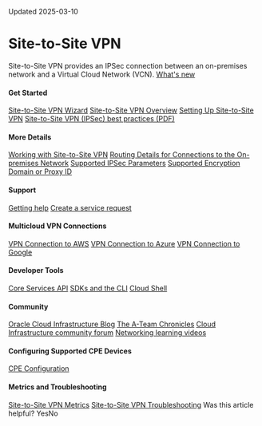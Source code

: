 Updated 2025-03-10
#  Site-to-Site VPN
Site-to-Site VPN provides an IPSec connection between an on-premises network and a Virtual Cloud Network (VCN).
[What's new](https://docs.oracle.com/iaas/releasenotes/)
#### Get Started
[Site-to-Site VPN Wizard](https://docs.oracle.com/en-us/iaas/Content/Network/Tasks/quickstartIPsec.htm#VPN_Connect_Quickstart)
[Site-to-Site VPN Overview](https://docs.oracle.com/en-us/iaas/Content/Network/Tasks/overviewIPsec.htm#top)
[Setting Up Site-to-Site VPN](https://docs.oracle.com/en-us/iaas/Content/Network/Tasks/settingupIPsec.htm#Setting_Up_VPN)
[Site-to-Site VPN (IPSec) best practices (PDF)](https://docs.oracle.com/iaas/Content/Resources/Assets/whitepapers/ipsec-vpn-best-practices.pdf)
#### More Details
[Working with Site-to-Site VPN](https://docs.oracle.com/en-us/iaas/Content/Network/Tasks/workingwithIPsec.htm#Working_with_VPN_Connect)
[Routing Details for Connections to the On-premises Network](https://docs.oracle.com/en-us/iaas/Content/Network/Concepts/routingonprem2.htm#Routing_Details_for_Connections_to_Your_OnPremises_Network)
[Supported IPSec Parameters](https://docs.oracle.com/en-us/iaas/Content/Network/Reference/supportedIPsecparams.htm#Supported_IPSec_Parameters)
[Supported Encryption Domain or Proxy ID](https://docs.oracle.com/en-us/iaas/Content/Network/Tasks/ipsecencryptiondomains.htm#Supported_Encryption_Domain_or_Proxy_ID)
#### Support
[Getting help](https://docs.oracle.com/iaas/Content/GSG/support/getting-help.htm)
[Create a service request](https://support.oracle.com)
#### Multicloud VPN Connections
[VPN Connection to AWS](https://docs.oracle.com/en-us/iaas/Content/Network/Tasks/vpn_to_aws.htm#vpn_to_aws)
[VPN Connection to Azure](https://docs.oracle.com/en-us/iaas/Content/Network/Tasks/vpn_to_azure.htm#vpn_to_azure)
[VPN Connection to Google](https://docs.oracle.com/en-us/iaas/Content/Network/Tasks/vpn_to_gcp.htm#vpn_to_google)
#### Developer Tools
[Core Services API](https://docs.oracle.com/iaas/api/#/en/iaas/)
[SDKs and the CLI](https://docs.oracle.com/iaas/Content/API/Concepts/sdks.htm)
[Cloud Shell](https://docs.oracle.com/iaas/Content/API/Concepts/devcloudshellintro.htm)
#### Community
[Oracle Cloud Infrastructure Blog](https://blogs.oracle.com/cloud-infrastructure/)
[The A-Team Chronicles](https://www.ateam-oracle.com/)
[Cloud Infrastructure community forum](https://community.oracle.com/tech/apps-infra/categories/18430-cloud-infrastructure)
[Networking learning videos](https://www.youtube.com/playlist?list=PLKCk3OyNwIzumMX0ui-Qg2Kigk_UTxqdB)
#### Configuring Supported CPE Devices
[CPE Configuration](https://docs.oracle.com/en-us/iaas/Content/Network/Tasks/configuringCPE.htm#CPE_Configuration)
#### Metrics and Troubleshooting
[Site-to-Site VPN Metrics](https://docs.oracle.com/en-us/iaas/Content/Network/Reference/ipsecmetrics2.htm#VPN_Connect_Metrics)
[Site-to-Site VPN Troubleshooting](https://docs.oracle.com/en-us/iaas/Content/Network/Troubleshoot/ipsectroubleshoot.htm#VPN_Connect_Troubleshooting)
Was this article helpful?
YesNo

